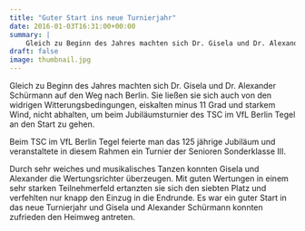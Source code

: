 ```yaml
---
title: "Guter Start ins neue Turnierjahr"
date: 2016-01-03T16:31:00+00:00
summary: |
    Gleich zu Beginn des Jahres machten sich Dr. Gisela und Dr. Alexander Schürmann auf den Weg nach Berlin. Sie ließen sie sich auch von den widrigen Witterungsbedingungen, eiskalten minus 11 Grad und starkem Wind, nicht abhalten, um beim Jubiläumsturnier des TSC im VfL Berlin Tegel an den Start zu gehen.
draft: false
image: thumbnail.jpg
---
```


Gleich zu Beginn des Jahres machten sich Dr. Gisela und Dr. Alexander Schürmann auf den Weg nach Berlin. Sie ließen sie sich auch von den widrigen Witterungsbedingungen, eiskalten minus 11 Grad und starkem Wind, nicht abhalten, um beim Jubiläumsturnier des TSC im VfL Berlin Tegel an den Start zu gehen.

Beim TSC im VfL Berlin Tegel feierte man das 125 jährige Jubiläum und veranstaltete in diesem Rahmen ein Turnier der Senioren Sonderklasse III.

Durch sehr weiches und musikalisches Tanzen konnten Gisela und Alexander die Wertungsrichter überzeugen. Mit guten Wertungen in einem sehr starken Teilnehmerfeld ertanzten sie sich den siebten Platz und verfehlten nur knapp den Einzug in die Endrunde. Es war ein guter Start in das neue Turnierjahr und Gisela und Alexander Schürmann konnten zufrieden den Heimweg antreten.


